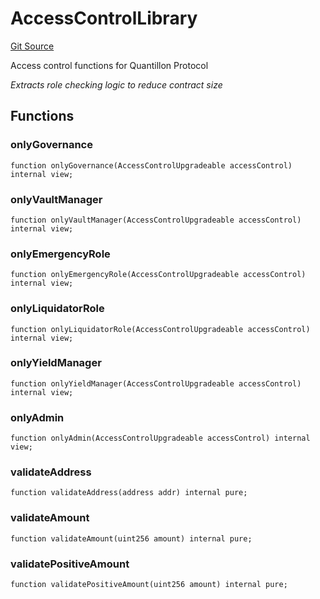 # AccessControlLibrary
[Git Source](https://github.com/Quantillon-Labs/smart-contracts/quantillon-protocol/blob/9eefa03bf794fa559e611658208a6e8b169d2d57/src/libraries/AccessControlLibrary.sol)

Access control functions for Quantillon Protocol

*Extracts role checking logic to reduce contract size*


## Functions
### onlyGovernance


```solidity
function onlyGovernance(AccessControlUpgradeable accessControl) internal view;
```

### onlyVaultManager


```solidity
function onlyVaultManager(AccessControlUpgradeable accessControl) internal view;
```

### onlyEmergencyRole


```solidity
function onlyEmergencyRole(AccessControlUpgradeable accessControl) internal view;
```

### onlyLiquidatorRole


```solidity
function onlyLiquidatorRole(AccessControlUpgradeable accessControl) internal view;
```

### onlyYieldManager


```solidity
function onlyYieldManager(AccessControlUpgradeable accessControl) internal view;
```

### onlyAdmin


```solidity
function onlyAdmin(AccessControlUpgradeable accessControl) internal view;
```

### validateAddress


```solidity
function validateAddress(address addr) internal pure;
```

### validateAmount


```solidity
function validateAmount(uint256 amount) internal pure;
```

### validatePositiveAmount


```solidity
function validatePositiveAmount(uint256 amount) internal pure;
```

